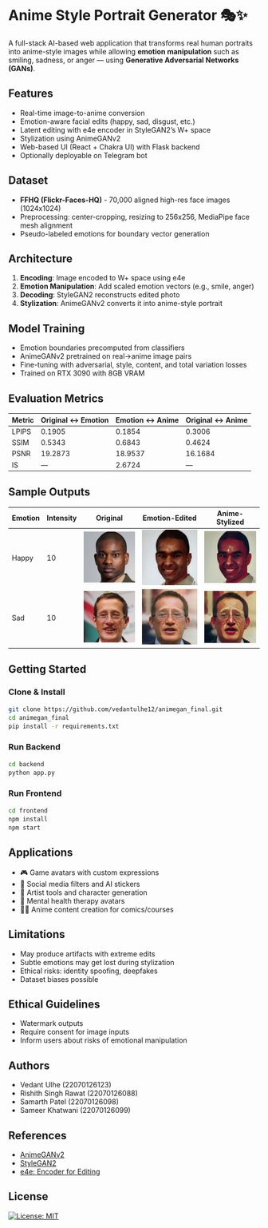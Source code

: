 # Anime Style Portrait Generator 🎭✨

A full-stack AI-based web application that transforms real human portraits into anime-style images while allowing **emotion manipulation** such as smiling, sadness, or anger — using **Generative Adversarial Networks (GANs)**.

## Features

- Real-time image-to-anime conversion
- Emotion-aware facial edits (happy, sad, disgust, etc.)
- Latent editing with e4e encoder in StyleGAN2’s W+ space
- Stylization using AnimeGANv2
- Web-based UI (React + Chakra UI) with Flask backend
- Optionally deployable on Telegram bot

## Dataset

- **FFHQ (Flickr-Faces-HQ)** - 70,000 aligned high-res face images (1024x1024)
- Preprocessing: center-cropping, resizing to 256x256, MediaPipe face mesh alignment
- Pseudo-labeled emotions for boundary vector generation

## Architecture

1. **Encoding**: Image encoded to W+ space using e4e
2. **Emotion Manipulation**: Add scaled emotion vectors (e.g., smile, anger)
3. **Decoding**: StyleGAN2 reconstructs edited photo
4. **Stylization**: AnimeGANv2 converts it into anime-style portrait

## Model Training

- Emotion boundaries precomputed from classifiers
- AnimeGANv2 pretrained on real→anime image pairs
- Fine-tuning with adversarial, style, content, and total variation losses
- Trained on RTX 3090 with 8GB VRAM

## Evaluation Metrics

| Metric | Original ↔ Emotion | Emotion ↔ Anime | Original ↔ Anime |
|--------|--------------------|------------------|------------------|
| LPIPS  | 0.1905             | 0.1854           | 0.3006           |
| SSIM   | 0.5343             | 0.6843           | 0.4624           |
| PSNR   | 19.2873            | 18.9537          | 16.1684          |
| IS     | —                  | 2.6724           | —                |

## Sample Outputs

| Emotion | Intensity | Original | Emotion-Edited | Anime-Stylized |
|--------|-----------|----------|----------------|----------------|
| Happy  | 10        | <img src="https://raw.githubusercontent.com/vedantulhe12/animegan_final/main/github_images/og1.jpg" width="250"/> | <img src="https://raw.githubusercontent.com/vedantulhe12/animegan_final/main/github_images/emotion_happy.jpg" width="250"/> | <img src="https://raw.githubusercontent.com/vedantulhe12/animegan_final/main/github_images/animegan_happy.jpg" width="250"/> |
| Sad | 10 | <img src="https://raw.githubusercontent.com/vedantulhe12/animegan_final/main/github_images/og2.jpg" width="250"/> | <img src="https://raw.githubusercontent.com/vedantulhe12/animegan_final/main/github_images/og2_sad10.jpg" width="250"/> | <img src="https://raw.githubusercontent.com/vedantulhe12/animegan_final/main/github_images/og2_sad10_animegan.jpg" width="250"/> |

## Getting Started

### Clone & Install

```bash
git clone https://github.com/vedantulhe12/animegan_final.git
cd animegan_final
pip install -r requirements.txt
```

### Run Backend

```bash
cd backend
python app.py
```

### Run Frontend

```bash
cd frontend
npm install
npm start
```

## Applications

- 🎮 Game avatars with custom expressions
- 📱 Social media filters and AI stickers
- 🎨 Artist tools and character generation
- 🧠 Mental health therapy avatars
- 🧑‍🏫 Anime content creation for comics/courses

## Limitations

- May produce artifacts with extreme edits
- Subtle emotions may get lost during stylization
- Ethical risks: identity spoofing, deepfakes
- Dataset biases possible

## Ethical Guidelines

- Watermark outputs
- Require consent for image inputs
- Inform users about risks of emotional manipulation

## Authors

- Vedant Ulhe (22070126123)  
- Rishith Singh Rawat (22070126088)  
- Samarth Patel (22070126098)  
- Sameer Khatwani (22070126099)  

## References

- [AnimeGANv2](https://github.com/TachibanaYoshino/AnimeGANv2)
- [StyleGAN2](https://github.com/NVlabs/stylegan2)
- [e4e: Encoder for Editing](https://github.com/omertov/encoder4editing)

## License

[![License: MIT](https://img.shields.io/badge/License-MIT-yellow.svg)](https://opensource.org/licenses/MIT)

